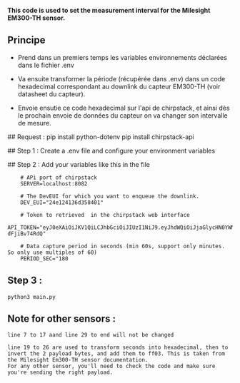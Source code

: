 **This code is used to set the measurement interval for the Milesight EM300-TH sensor.**

## Principe

- Prend dans un premiers temps les variables environnements déclarées dans le fichier .env

- Va ensuite transformer la période (récupérée dans .env) dans un code hexadecimal correspondant au downlink du capteur EM300-TH (voir datasheet du capteur).

- Envoie ensutie ce code hexadecimal sur l'api de chirpstack, et ainsi dès le prochain envoie de données du capteur on va changer son intervalle de mesure.


## Request : 
	pip install python-dotenv
	pip install chirpstack-api


## Step 1 : 
	Create a .env file and configure your environment variables

## Step 2 : 
	Add your variables like this in the file
		
		# APi port of chirpstack
		SERVER=localhost:8082

		# The DevEUI for which you want to enqueue the downlink.
		DEV_EUI="24e124136d358401"

		# Token to retrieved  in the chirpstack web interface
		API_TOKEN="eyJ0eXAiOiJKV1QiLCJhbGciOiJIUzI1NiJ9.eyJhdWQiOiJjaGlycHN0YWNrIiwiaXNzIjoiY2hpcnBzdGFjayIsInN1YiI6ImMzZDY4Mzk2LWIyYTUtNDc2My05YmYwLTU1NWMyYTE2ZDJkMyIsInR5cCI6ImtleSJ9.fhHJOxcF0yI7kAmcVzDTKB0SFmBAEup-dFjiBv74RdQ"
		
		# Data capture period in seconds (min 60s, support only minutes. So only use multiples of 60)
		PERIOD_SEC="180


## Step 3 : 
	python3 main.py



## Note for other sensors : 
	line 7 to 17 aand line 29 to end will not be changed
	
	line 19 to 26 are used to transform seconds into hexadecimal, then to invert the 2 payload bytes, and add them to ff03. This is taken from the Milesight Em300-TH sensor documentation.
	For any other sensor, you'll need to check the code and make sure you're sending the right payload.
